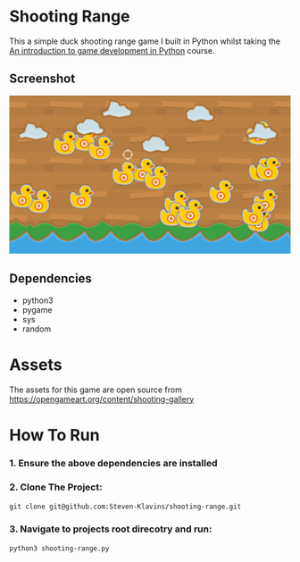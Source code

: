 # Shooting Range

This a simple duck shooting range game I built in Python whilst taking the [An introduction to game development in Python](https://www.udemy.com/course/an-introduction-to-game-development-in-python/) course.

## Screenshot
<p align="center">
<img src="Screenshot.png" alt="Game screenshot"/>
</p>

## Dependencies 

* python3
* pygame
* sys
* random

# Assets 
The assets for this game are open source from 
https://opengameart.org/content/shooting-gallery

# How To Run 

### 1. Ensure the above dependencies are installed

### 2. Clone The Project:
```
git clone git@github.com:Steven-Klavins/shooting-range.git
```
### 3. Navigate to projects root direcotry and run:
```
python3 shooting-range.py
```
